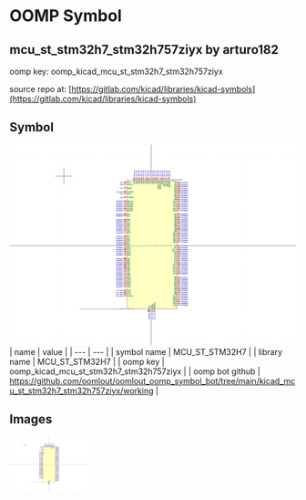 # OOMP Symbol  
## mcu_st_stm32h7_stm32h757ziyx  by arturo182  
  
oomp key: oomp_kicad_mcu_st_stm32h7_stm32h757ziyx  
  
source repo at: [https://gitlab.com/kicad/libraries/kicad-symbols](https://gitlab.com/kicad/libraries/kicad-symbols)  
## Symbol  
  
[![working.png](working_600.png)](working.png)  
| name | value | 
| --- | --- | 
| symbol name | MCU_ST_STM32H7 | 
| library name | MCU_ST_STM32H7 | 
| oomp key | oomp_kicad_mcu_st_stm32h7_stm32h757ziyx | 
| oomp bot github | https://github.com/oomlout/oomlout_oomp_symbol_bot/tree/main/kicad_mcu_st_stm32h7_stm32h757ziyx/working | 
## Images  
  
[![working.png](working_140.png)](working.png)  
